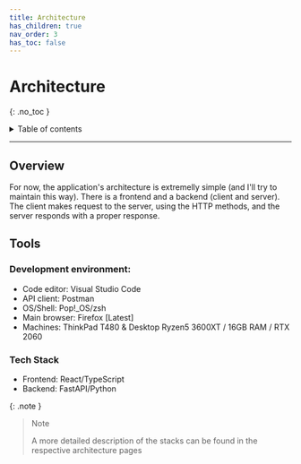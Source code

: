 ```yaml
---
title: Architecture
has_children: true
nav_order: 3
has_toc: false
---
```


# Architecture

{: .no_toc }

<details markdown="block">
  <summary>
    Table of contents
  </summary>
  {: .text-delta }
1. TOC
{:toc}
</details>

---

## Overview

For now, the application's architecture is extremelly simple (and I'll try to
maintain this way). There is a frontend and a backend (client and server).
The client makes request to the server, using the HTTP methods, and the server
responds with a proper response.
## Tools

### Development environment:
- Code editor: Visual Studio Code
- API client: Postman
- OS/Shell: Pop!_OS/zsh
- Main browser: Firefox [Latest]
- Machines: ThinkPad T480 & Desktop Ryzen5 3600XT / 16GB RAM / RTX 2060

### Tech Stack
- Frontend: React/TypeScript
- Backend: FastAPI/Python

{: .note }
> Note
>
> A more detailed description of the stacks can be found in the respective 
> architecture pages